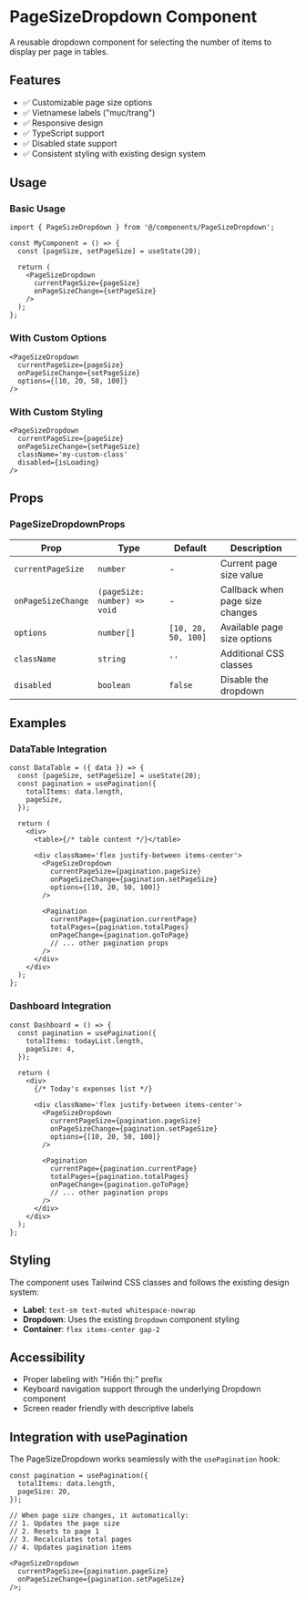 # PageSizeDropdown Component

A reusable dropdown component for selecting the number of items to display per page in tables.

## Features

- ✅ Customizable page size options
- ✅ Vietnamese labels ("mục/trang")
- ✅ Responsive design
- ✅ TypeScript support
- ✅ Disabled state support
- ✅ Consistent styling with existing design system

## Usage

### Basic Usage

```tsx
import { PageSizeDropdown } from '@/components/PageSizeDropdown';

const MyComponent = () => {
  const [pageSize, setPageSize] = useState(20);

  return (
    <PageSizeDropdown
      currentPageSize={pageSize}
      onPageSizeChange={setPageSize}
    />
  );
};
```

### With Custom Options

```tsx
<PageSizeDropdown
  currentPageSize={pageSize}
  onPageSizeChange={setPageSize}
  options={[10, 20, 50, 100]}
/>
```

### With Custom Styling

```tsx
<PageSizeDropdown
  currentPageSize={pageSize}
  onPageSizeChange={setPageSize}
  className='my-custom-class'
  disabled={isLoading}
/>
```

## Props

### PageSizeDropdownProps

| Prop               | Type                         | Default             | Description                     |
| ------------------ | ---------------------------- | ------------------- | ------------------------------- |
| `currentPageSize`  | `number`                     | -                   | Current page size value         |
| `onPageSizeChange` | `(pageSize: number) => void` | -                   | Callback when page size changes |
| `options`          | `number[]`                   | `[10, 20, 50, 100]` | Available page size options     |
| `className`        | `string`                     | `''`                | Additional CSS classes          |
| `disabled`         | `boolean`                    | `false`             | Disable the dropdown            |

## Examples

### DataTable Integration

```tsx
const DataTable = ({ data }) => {
  const [pageSize, setPageSize] = useState(20);
  const pagination = usePagination({
    totalItems: data.length,
    pageSize,
  });

  return (
    <div>
      <table>{/* table content */}</table>

      <div className='flex justify-between items-center'>
        <PageSizeDropdown
          currentPageSize={pagination.pageSize}
          onPageSizeChange={pagination.setPageSize}
          options={[10, 20, 50, 100]}
        />

        <Pagination
          currentPage={pagination.currentPage}
          totalPages={pagination.totalPages}
          onPageChange={pagination.goToPage}
          // ... other pagination props
        />
      </div>
    </div>
  );
};
```

### Dashboard Integration

```tsx
const Dashboard = () => {
  const pagination = usePagination({
    totalItems: todayList.length,
    pageSize: 4,
  });

  return (
    <div>
      {/* Today's expenses list */}

      <div className='flex justify-between items-center'>
        <PageSizeDropdown
          currentPageSize={pagination.pageSize}
          onPageSizeChange={pagination.setPageSize}
          options={[10, 20, 50, 100]}
        />

        <Pagination
          currentPage={pagination.currentPage}
          totalPages={pagination.totalPages}
          onPageChange={pagination.goToPage}
          // ... other pagination props
        />
      </div>
    </div>
  );
};
```

## Styling

The component uses Tailwind CSS classes and follows the existing design system:

- **Label**: `text-sm text-muted whitespace-nowrap`
- **Dropdown**: Uses the existing `Dropdown` component styling
- **Container**: `flex items-center gap-2`

## Accessibility

- Proper labeling with "Hiển thị:" prefix
- Keyboard navigation support through the underlying Dropdown component
- Screen reader friendly with descriptive labels

## Integration with usePagination

The PageSizeDropdown works seamlessly with the `usePagination` hook:

```tsx
const pagination = usePagination({
  totalItems: data.length,
  pageSize: 20,
});

// When page size changes, it automatically:
// 1. Updates the page size
// 2. Resets to page 1
// 3. Recalculates total pages
// 4. Updates pagination items

<PageSizeDropdown
  currentPageSize={pagination.pageSize}
  onPageSizeChange={pagination.setPageSize}
/>;
```
